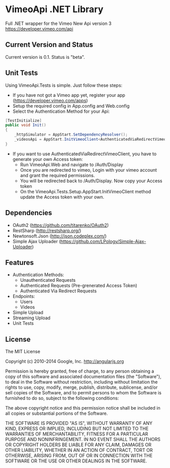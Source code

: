 # VimeoApi .NET Library #

Full .NET wrapper for the Vimeo New Api version 3 https://developer.vimeo.com/api

## Current Version and Status ##

Current version is 0.1. Status is "beta".

## Unit Tests ##

Using VimeoApi.Tests is simple. Just follow these steps:

- If you have not got a Vimeo app yet, register your app (https://developer.vimeo.com/apps)
- Setup the required config in App.config and Web.config
- Select the Authentication Method for your Api:

```c#
[TestInitialize]
public void Init()
{
	_httpSimulator = AppStart.SetDependencyResolver();
	_videosApi = AppStart.InitVimeoClient<AuthenticatedViaRedirectVimeoClient>().Videos();
}
```

- If you want to use AuthenticatedViaRedirectVimeoClient, you have to generate your own Access token:
	- Run VimeoApi.Web and navigate to /Auth/Display
	- Once you are redirected to vimeo, Login with your vimeo account and grant the required permissions.
	- You will be redirected back to /Auth/Display. Now copy your Access token
	- On the VimeoApi.Tests.Setup.AppStart.InitVimeoClient method update the Access token with your own.


## Dependencies ##

- OAuth2 (https://github.com/titarenko/OAuth2)
- RestSharp (http://restsharp.org/)
- Newtonsoft.Json (http://json.codeplex.com/)
- Simple Ajax Uploader (https://github.com/LPology/Simple-Ajax-Uploader)

## Features ##

- Authentication Methods:
	- Unauthenticated Requests
	- Authenticated Requests (Pre-grenerated Access Token)
	- Authenticated Via Redirect Requests
- Endpoints:
	- Users
	- Videos
- Simple Upload
- Streaming Upload
- Unit Tests

## License ##

The MIT License

Copyright (c) 2010-2014 Google, Inc. http://angularjs.org

Permission is hereby granted, free of charge, to any person obtaining a copy
of this software and associated documentation files (the "Software"), to deal
in the Software without restriction, including without limitation the rights
to use, copy, modify, merge, publish, distribute, sublicense, and/or sell
copies of the Software, and to permit persons to whom the Software is
furnished to do so, subject to the following conditions:

The above copyright notice and this permission notice shall be included in
all copies or substantial portions of the Software.

THE SOFTWARE IS PROVIDED "AS IS", WITHOUT WARRANTY OF ANY KIND, EXPRESS OR
IMPLIED, INCLUDING BUT NOT LIMITED TO THE WARRANTIES OF MERCHANTABILITY,
FITNESS FOR A PARTICULAR PURPOSE AND NONINFRINGEMENT. IN NO EVENT SHALL THE
AUTHORS OR COPYRIGHT HOLDERS BE LIABLE FOR ANY CLAIM, DAMAGES OR OTHER
LIABILITY, WHETHER IN AN ACTION OF CONTRACT, TORT OR OTHERWISE, ARISING FROM,
OUT OF OR IN CONNECTION WITH THE SOFTWARE OR THE USE OR OTHER DEALINGS IN
THE SOFTWARE.
